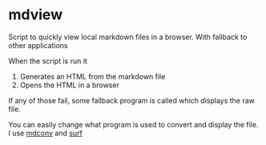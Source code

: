 # mdview
Script to quickly view local markdown files in a browser. With fallback to
other applications

When the script is run it

1. Generates an HTML from the markdown file
2. Opens the HTML in a browser

If any of those fail, some fallback program is called which displays the raw
file.

You can easily change what program is used to convert and display the file. I
use [mdconv](https://github.com/kevwan/mdconv) and
[surf](https://surf.suckless.org/)
